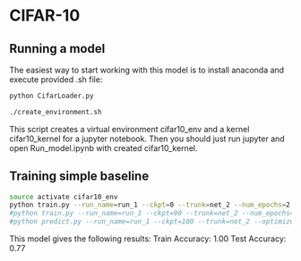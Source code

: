 # CIFAR-10

## Running a model
The easiest way to start working with this model is to install anaconda and execute provided .sh file:
```bash
python CifarLoader.py

./create_environment.sh
```

This script creates a virtual environment cifar10_env and a kernel cifar10_kernel for a jupyter notebook.
Then you should just run jupyter and open  Run_model.ipynb with created cifar10_kernel.

## Training simple baseline
```bash
source activate cifar10_env
python train.py --run_name=run_1 --ckpt=0 --trunk=net_2 --num_epochs=2 --optimizer=momentum --learning_rate=1e-3 --weight_decay=0.004 --keep_prob=0.75 --tf_random_seed=1 --np_random_seed=1
#python train.py --run_name=run_1 --ckpt=90 --trunk=net_2 --num_epochs=10 --optimizer=momentum --learning_rate=1e-4 --weight_decay=0.004 --keep_prob=0.75 --tf_random_seed=1 --np_random_seed=1
#python predict.py --run_name=run_1 --ckpt=100 --trunk=net_2 --optimizer=momentum --predict_train=True
```
This model gives the following results:
Train Accuracy: 1.00
Test Accuracy:  0.77